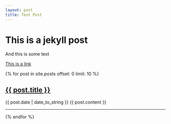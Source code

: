```yaml
---
layout: post
title: Test Post
---
```



# This is a jekyll post

And this is some text

[This is a link](www.google.com)

{% for post in site.posts offset: 0 limit: 10 %}
    <h2>
        <a href="{{ site.prefix }}{{ post.url }}">{{ post.title }}</a>
    </h2>
    {{ post.date | date_to_string }}
    {{ post.content }}
    <hr />
{% endfor %}
